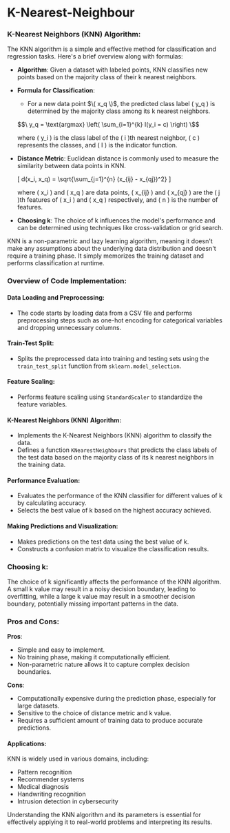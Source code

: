 # K-Nearest-Neighbour

### K-Nearest Neighbors (KNN) Algorithm:

The KNN algorithm is a simple and effective method for classification and regression tasks. Here's a brief overview along with formulas:

- **Algorithm**: Given a dataset with labeled points, KNN classifies new points based on the majority class of their k nearest neighbors.

- **Formula for Classification**:

  - For a new data point $\( x_q \)$, the predicted class label \( y_q \) is determined by the majority class among its k nearest neighbors.

  $$\ y_q = \text{argmax} \left( \sum_{i=1}^{k} I(y_i = c) \right) \$$

  where \( y_i \) is the class label of the \( i \)th nearest neighbor, \( c \) represents the classes, and \( I \) is the indicator function.

- **Distance Metric**: Euclidean distance is commonly used to measure the similarity between data points in KNN.

  \[ d(x_i, x_q) = \sqrt{\sum_{j=1}^{n} (x_{ij} - x_{qj})^2} \]

  where \( x_i \) and \( x_q \) are data points, \( x_{ij} \) and \( x_{qj} \) are the \( j \)th features of \( x_i \) and \( x_q \) respectively, and \( n \) is the number of features.

- **Choosing k**: The choice of k influences the model's performance and can be determined using techniques like cross-validation or grid search.

KNN is a non-parametric and lazy learning algorithm, meaning it doesn't make any assumptions about the underlying data distribution and doesn't require a training phase. It simply memorizes the training dataset and performs classification at runtime.




### Overview of Code Implementation:

#### Data Loading and Preprocessing:

- The code starts by loading data from a CSV file and performs preprocessing steps such as one-hot encoding for categorical variables and dropping unnecessary columns.

#### Train-Test Split:

- Splits the preprocessed data into training and testing sets using the `train_test_split` function from `sklearn.model_selection`.

#### Feature Scaling:

- Performs feature scaling using `StandardScaler` to standardize the feature variables.

#### K-Nearest Neighbors (KNN) Algorithm:

- Implements the K-Nearest Neighbors (KNN) algorithm to classify the data.
- Defines a function `KNearestNeighbours` that predicts the class labels of the test data based on the majority class of its k nearest neighbors in the training data.

#### Performance Evaluation:

- Evaluates the performance of the KNN classifier for different values of k by calculating accuracy.
- Selects the best value of k based on the highest accuracy achieved.

#### Making Predictions and Visualization:

- Makes predictions on the test data using the best value of k.
- Constructs a confusion matrix to visualize the classification results.


### Choosing k:
The choice of k significantly affects the performance of the KNN algorithm. A small k value may result in a noisy decision boundary, leading to overfitting, while a large k value may result in a smoother decision boundary, potentially missing important patterns in the data.

### Pros and Cons:

**Pros**:
- Simple and easy to implement.
- No training phase, making it computationally efficient.
- Non-parametric nature allows it to capture complex decision boundaries.

**Cons**:
- Computationally expensive during the prediction phase, especially for large datasets.
- Sensitive to the choice of distance metric and k value.
- Requires a sufficient amount of training data to produce accurate predictions.

#### Applications:

KNN is widely used in various domains, including:

- Pattern recognition
- Recommender systems
- Medical diagnosis
- Handwriting recognition
- Intrusion detection in cybersecurity

Understanding the KNN algorithm and its parameters is essential for effectively applying it to real-world problems and interpreting its results.

